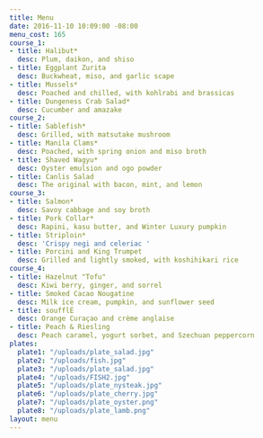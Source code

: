 ```yaml
---
title: Menu
date: 2016-11-10 10:09:00 -08:00
menu_cost: 165
course_1:
- title: Halibut*
  desc: Plum, daikon, and shiso
- title: Eggplant Zurita
  desc: Buckwheat, miso, and garlic scape
- title: Mussels*
  desc: Poached and chilled, with kohlrabi and brassicas
- title: Dungeness Crab Salad*
  desc: Cucumber and amazake
course_2:
- title: Sablefish*
  desc: Grilled, with matsutake mushroom
- title: Manila Clams*
  desc: Poached, with spring onion and miso broth
- title: Shaved Wagyu*
  desc: Oyster emulsion and ogo powder
- title: Canlis Salad
  desc: The original with bacon, mint, and lemon
course_3:
- title: Salmon*
  desc: Savoy cabbage and soy broth
- title: Pork Collar*
  desc: Rapini, kasu butter, and Winter Luxury pumpkin
- title: Striploin*
  desc: 'Crispy negi and celeriac '
- title: Porcini and King Trumpet
  desc: Grilled and lightly smoked, with koshihikari rice
course_4:
- title: Hazelnut "Tofu"
  desc: Kiwi berry, ginger, and sorrel
- title: Smoked Cacao Nougatine
  desc: Milk ice cream, pumpkin, and sunflower seed
- title: soufflÉ
  desc: Orange Curaçao and crème anglaise
- title: Peach & Riesling
  desc: Peach caramel, yogurt sorbet, and Szechuan peppercorn
plates:
  plate1: "/uploads/plate_salad.jpg"
  plate2: "/uploads/fish.jpg"
  plate3: "/uploads/plate_salad.jpg"
  plate4: "/uploads/FISH2.jpg"
  plate5: "/uploads/plate_nysteak.jpg"
  plate6: "/uploads/plate_cherry.jpg"
  plate7: "/uploads/plate_oyster.png"
  plate8: "/uploads/plate_lamb.png"
layout: menu
---
```


